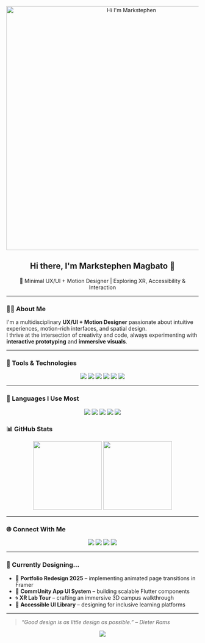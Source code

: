 <!-- Banner (Centered) -->
<p align="center">
  <img src="https://raw.githubusercontent.com/markgwapo123/markgwapo123/main/banner.png" alt="Hi I'm Markstephen" width="640"/>
</p>

<h2 align="center">Hi there, I'm <strong>Markstephen Magbato</strong> 👋</h2>
<p align="center">🎨 Minimal UX/UI + Motion Designer | Exploring XR, Accessibility & Interaction</p>

---

### 🧑‍🎨 About Me

I'm a multidisciplinary **UX/UI + Motion Designer** passionate about intuitive experiences, motion-rich interfaces, and spatial design.  
I thrive at the intersection of creativity and code, always experimenting with **interactive prototyping** and **immersive visuals**.

---

### 🎯 Tools & Technologies

<p align="center">
  <img src="https://img.shields.io/badge/Figma-%23F24E1E?style=for-the-badge&logo=figma&logoColor=white"/>
  <img src="https://img.shields.io/badge/Framer-0055FF?style=for-the-badge&logo=framer&logoColor=white"/>
  <img src="https://img.shields.io/badge/After%20Effects-9999FF?style=for-the-badge&logo=adobeaftereffects&logoColor=white"/>
  <img src="https://img.shields.io/badge/Blender-F5792A?style=for-the-badge&logo=blender&logoColor=white"/>
  <img src="https://img.shields.io/badge/Flutter-02569B?style=for-the-badge&logo=flutter&logoColor=white"/>
  <img src="https://img.shields.io/badge/Laravel-FF2D20?style=for-the-badge&logo=laravel&logoColor=white"/>
</p>

---

### 💬 Languages I Use Most

<p align="center">
  <img src="https://img.shields.io/badge/Dart-0175C2?style=for-the-badge&logo=dart&logoColor=white"/>
  <img src="https://img.shields.io/badge/PHP-777BB4?style=for-the-badge&logo=php&logoColor=white"/>
  <img src="https://img.shields.io/badge/HTML-E34F26?style=for-the-badge&logo=html5&logoColor=white"/>
  <img src="https://img.shields.io/badge/CSS-1572B6?style=for-the-badge&logo=css3&logoColor=white"/>
  <img src="https://img.shields.io/badge/JavaScript-F7DF1E?style=for-the-badge&logo=javascript&logoColor=black"/>
</p>



### 📊 GitHub Stats

<p align="center">
  <img src="https://github-readme-stats.vercel.app/api?username=markgwapo123&show_icons=true&theme=tokyonight&count_private=true" height="180"/>
  <img src="https://github-readme-stats.vercel.app/api/top-langs/?username=markgwapo123&layout=compact&theme=tokyonight" height="180"/>
</p>

---

### 🌐 Connect With Me

<p align="center">
  <a href="https://your-portfolio.com"><img src="https://img.shields.io/badge/🌐%20Portfolio-FFC0CB?style=for-the-badge"/></a>
  <a href="https://dribbble.com/yourusername"><img src="https://img.shields.io/badge/🎨%20Dribbble-EA4C89?style=for-the-badge&logo=dribbble&logoColor=white"/></a>
  <a href="https://linkedin.com/in/yourusername"><img src="https://img.shields.io/badge/💼%20LinkedIn-0A66C2?style=for-the-badge&logo=linkedin&logoColor=white"/></a>
  <a href="https://behance.net/yourusername"><img src="https://img.shields.io/badge/🖼️%20Behance-0057FF?style=for-the-badge&logo=behance&logoColor=white"/></a>
</p>

---

### 🔧 Currently Designing...

- 🎨 **Portfolio Redesign 2025** – implementing animated page transitions in Framer  
- 📱 **CommUnity App UI System** – building scalable Flutter components  
- 🌀 **XR Lab Tour** – crafting an immersive 3D campus walkthrough  
- 🧪 **Accessible UI Library** – designing for inclusive learning platforms  

---

> _“Good design is as little design as possible.” – Dieter Rams_

<p align="center">
  <img src="https://capsule-render.vercel.app/api?type=waving&color=0:ffb6c1,100:87cefa&height=120&section=footer"/>
</p>

